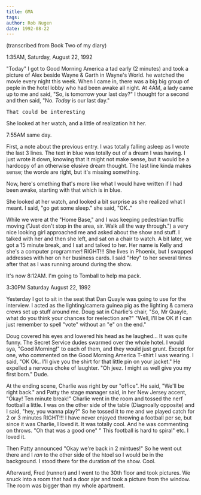 ```yaml
---
title: GMA
tags: 
author: Rob Nugen
date: 1992-08-22
---
```


<p class=note>(transcribed from Book Two of my diary)

<p class=date>1:35AM, Saturday, August 22, 1992

<p>"Today" I got to Good Morning America a tad early (2 minutes) and
took a picture of Alex beside Wayne & Garth in Wayne's World.  he
watched the movie every night this week.  When I came in, there was a
big big group of peple in the hotel lobby who had been awake all
night.  At 4AM, a lady came up to me and said, "So, is tomorrow your
last day?"  I thought for a second and then said, "No. <em>Today</em>
is our last day."

<pre>
That could be interesting
</pre>

<p>She looked at her watch, and a little of realization hit her.

<p class=date>7:55AM same day.

<p>First, a note about the previous entry.  I was totally falling
asleep as I wrote the last 3 lines.  The text in blue was totally out
of a dream I was having.  I just wrote it down, knowing that it might
not make sense, but it would be a hardcopy of an otherwise elusive
dream thought.  The last line kinda makes sense; the worde are right,
but it's missing something.

<p>Now, here's omething that's more like what I would have written if
I had been awake, starting with that which is in blue.

<p>She looked at her watch, and looked a bit surprise as she realized
what I meant.  I said, "go get some sleep."  she said, "OK.."

<p>While we were at the "Home Base," and I was keeping pedestrian
traffic moving ("Just don't stop in the area, sir. Walk all the way
through.") a very nice looking girl approached me and asked about the
show and stuff.  I talked with her and then she left, and sat on a
chair to watch.  A bit later, we got a 15 minute break, and I sat and
talked to her.  Her name is Kelly and she's a computer programmer!
RIGHT!!! She lives in Phoenix, but I swapped addresses with her on her
business cards.  I said "Hey" to her several times after that as I was
running around during the show.

<p>It's now 8:12AM.  I'm going to Tomball to help ma pack.

<p class=date>3:30PM Saturday August 22, 1992

<p>Yesterday I got to sit in the seat that Dan Quayle was going to use
for the interview.  I acted as the lighting/camera guinea pig as the
lighting & camera crews set up stuff around me.  Doug sat in Charlie's
chair, "So, Mr Quayle, what do you think your chances for reelection
are?"  "Well, I'll be OK if I can just remember to spell "vote"
without an "e" on the end."

<p>Doug covered his eyes and lowered his head as he laughed... It was
quite funny.  The Secret Service dudes swarmed over the whole hotel.
I would sya, "Good Morning!" to each of them, and they would just
grunt.  Except for one, who commented on the Good Morning America
T-shirt I was wearing.  I said, "OK Ok.. I'll give you the shirt for
that little pin on your jacket."  He expelled a nervous choke of
laughter. "Oh jeez. I might as well give you my first born."  Dude.

<p>At the ending scene, Charlie was right by our "office".  He said,
"We'll be right back." and Patty the stage manager said, in her New
Jersey accent, "Okay! Ten minute break!" Charlie went in the room and
tossed the nerf football a little.  I was on the other side of the
table (Diagnoally opposite) and I said, "hey, you wanna play?" So he
tossed it to me and we played catch for 2 or 3 minutes RIGHT!!! I have
never enjoyed throwing a football per se, but since it was Charlie, I
loved it.  It was totally cool.  And he was commenting on throws. "Oh
that was a good one" " This football is hard to spiral" etc.  I loved
it.

<p>Then Patty announced "Okay we're back in 2 mintues!"  So he went
out there and I <em>ran</em> to the other side of the htoel so I would
be in the background.  I stood there for the duration of the show.
Cool.

<p>Afterward, Fred (runner) and I went to the 30th floor and took
pictures.  We snuck into a room that had a door ajar and took a
picture from the window.  The room was bigger than my whole apartment.

